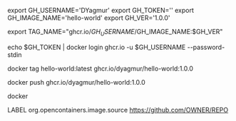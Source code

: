 export GH_USERNAME='DYagmur'
export GH_TOKEN=''
export GH_IMAGE_NAME='hello-world'
export GH_VER='1.0.0'

export TAG_NAME="ghcr.io/$GH_USERNAME/$GH_IMAGE_NAME:$GH_VER"


echo $GH_TOKEN | docker login ghcr.io -u $GH_USERNAME --password-stdin

docker tag hello-world:latest ghcr.io/dyagmur/hello-world:1.0.0

docker push ghcr.io/dyagmur/hello-world:1.0.0

docker 

LABEL org.opencontainers.image.source https://github.com/OWNER/REPO 

